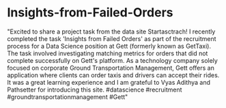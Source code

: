 # Insights-from-Failed-Orders
"Excited to share a project task from the data site Startasctrach! I recently completed the task 'Insights from Failed Orders' as part of the recruitment process for a Data Science position at Gett (formerly known as GetTaxi). The task involved investigating matching metrics for orders that did not complete successfully on Gett's platform. As a technology company solely focused on corporate Ground Transportation Management, Gett offers an application where clients can order taxis and drivers can accept their rides. It was a great learning experience and I am grateful to Vyas Adithya and Pathsetter for introducing this site. #datascience #recruitment #groundtransportationmanagement #Gett"
